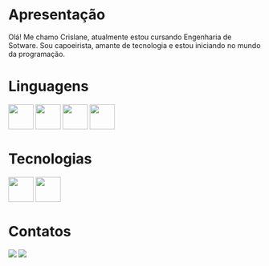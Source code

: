 # Apresentação
Olá! Me chamo Crislane, atualmente estou cursando Engenharia de Sotware. Sou capoeirista, amante de tecnologia e estou iniciando no mundo da programação.


# Linguagens
  <img loading="lazy" src="https://cdn.jsdelivr.net/gh/devicons/devicon@latest/icons/html5/html5-original-wordmark.svg" width="50" height="50"/> <img loading="lazy" src="https://cdn.jsdelivr.net/gh/devicons/devicon@latest/icons/python/python-plain-wordmark.svg" width="50" height="50"/> <img loading="lazy" src="https://cdn.jsdelivr.net/gh/devicons/devicon@latest/icons/javascript/javascript-original.svg" width="50" height="50"/> <img loading="lazy" src="https://cdn.jsdelivr.net/gh/devicons/devicon@latest/icons/php/php-plain.svg" width="50" height="50"/>
# Tecnologias
<img loading="lazy" src="https://cdn.jsdelivr.net/gh/devicons/devicon@latest/icons/vscode/vscode-plain-wordmark.svg" width="50" height="50" /> <img loading="lazy" src="https://cdn.jsdelivr.net/gh/devicons/devicon@latest/icons/mysql/mysql-plain-wordmark.svg" width="50" height="50" />
# Contatos
<a href="https://instagram.com/crislane_muniz" target="_blank"><img loading="lazy" src="https://img.shields.io/badge/-Instagram-%23E4405F?style=for-the-badge&logo=instagram&logoColor=white" target="_blank"></a> <a href="https://www.linkedin.com/in/crislane-da-concei%C3%A7%C3%A3o-silva-77892a1b2)" target="_blank"><img loading="lazy" src="https://img.shields.io/badge/-LinkedIn-%230077B5?style=for-the-badge&logo=linkedin&logoColor=white" target="_blank"></a> 
          
          
          
  
                   
          



    


